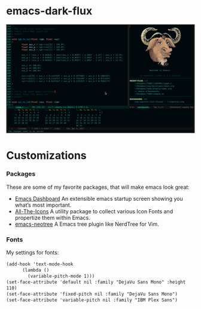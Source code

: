 # emacs-dark-flux
![screenshot](dark-flux-theme.png)

# Customizations

### Packages

These are some of my favorite packages, that will make emacs look great:

* [Emacs Dashboard](https://github.com/emacs-dashboard/emacs-dashboard) An extensible emacs startup screen showing you what’s most important.
* [All-The-Icons](https://github.com/domtronn/all-the-icons.el) A utility package to collect various Icon Fonts and propertize them within Emacs.
* [emacs-neotree](https://github.com/jaypei/emacs-neotree) A Emacs tree plugin like NerdTree for Vim.

### Fonts

My settings for fonts:

```emacs-lisp
(add-hook 'text-mode-hook
      (lambda ()
        (variable-pitch-mode 1)))
(set-face-attribute 'default nil :family "DejaVu Sans Mono" :height 110)
(set-face-attribute 'fixed-pitch nil :family "DejaVu Sans Mono")
(set-face-attribute 'variable-pitch nil :family "IBM Plex Sans")
```
